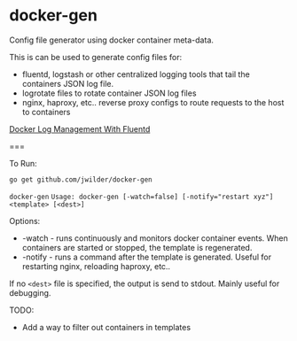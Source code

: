 docker-gen
=====

Config file generator using docker container meta-data.

This is can be used to generate config files for:

 * fluentd, logstash or other centralized logging tools that tail the containers JSON log file.
 * logrotate files to rotate container JSON log files
 * nginx, haproxy, etc.. reverse proxy configs to route requests to the host to containers


[Docker Log Management With Fluentd](http://jasonwilder.com/blog/2014/03/17/docker-log-management-using-fluentd/)

===

To Run:

 `go get github.com/jwilder/docker-gen`

 `docker-gen`
 `Usage: docker-gen [-watch=false] [-notify="restart xyz"] <template> [<dest>]`

Options:
* -watch - runs continuously and monitors docker container events.  When containers are started
or stopped, the template is regenerated.
* -notify - runs a command after the template is generated.  Useful for restarting nginx, reloading
haproxy, etc..

If no `<dest>` file is specified, the output is send to stdout.  Mainly useful for debugging.

TODO:

 * Add a way to filter out containers in templates


